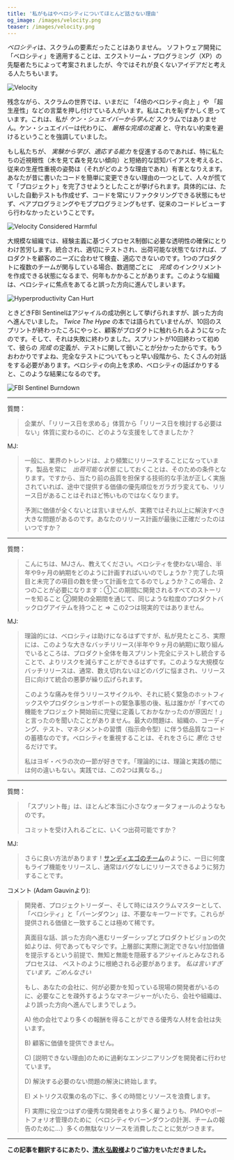 ```yaml
---
title: '私がもはやベロシティについてほとんど話さない理由'
og_image: /images/velocity.png
teaser: /images/velocity.png
---
```

*ベロシティ*は、スクラムの要素だったことはありません。 ソフトウェア開発に「ベロシティ」を適用することは、エクストリーム・プログラミング（XP）の先駆者たちによって考案されましたが、今ではそれが良くないアイデアだと考える人たちもいます。

![Velocity](/images/velocity.png)

残念ながら、スクラムの世界では、いまだに 「4倍のベロシティ向上 」や 「超生産性」などの言葉を押し付けている人がいます。私はこれを恥ずかしく思っています。これは、私が *ケン・シュエイバーから学んだ* スクラムではありません。ケン・シュエイバーは代わりに、 *厳格な完成の定義* と、守れない約束を避けるということを強調していました。

もし私たちが、 *実験から学び、適応する能力* を促進するのであれば、特に私たちの近視眼性（木を見て森を見ない傾向）と短絡的な認知バイアスを考えると、従来の生産性重視の姿勢は（それがどのような理由であれ）有害となりえます。あなたが昔に書いたコードを簡単に変更できない理由の一つとして、人々が慌てて「プロジェクト」を完了させようとしたことが挙げられます。具体的には、たいした自動テストも作成せず、コードを常にリファクタリングできる状態にもせず、ペアプログラミングやモブプログラミングもせず、従来のコードレビューすら行わなかったということです。

![Velocity Considered Harmful](/images/page-9.png)

大規模な組織では、経験主義に基づくプロセス制御に必要な透明性の確保にとりわけ苦労します。統合され、適切にテストされ、出荷可能な状態でなければ、プロダクトを顧客のニーズに合わせて検査、適応できないのです。1つのプロダクトに複数のチームが関与している場合、数週間ごとに　*完成* のインクリメントを作成できる状態になるまで、何年もかかることがあります。このような組織は、ベロシティに焦点をあてると誤った方向に進んでしまいます。

![Hyperproductivity Can Hurt](/images/page-10.png)

ときどきFBI Sentinelはアジャイルの成功例として挙げられますが、誤った方向へ進んでいました。 *Twice The Hype* の本では語られていませんが、10回のスプリントが終わったころにやっと、顧客がプロダクトに触れられるようになったのです。そして、それは失敗に終わりました。スプリントが10回終わって初めて、彼らの *完成* の定義が、テストに関して弱いことが分かったからです。もうおわかりですよね、完全なテストについてもっと早い段階から、たくさんの対話をする必要があります。ベロシティの向上を求め、ベロシティの話ばかりすると、このような結果になるのです。

![FBI Sentinel Burndown](/images/Sentinel-Burndown.png)

----

質問：
> 企業が、「リリース日を求める」体質から「リリース日を検討する必要はない」体質に変わるのに、どのような支援をしてきましたか？

MJ:
> 一般に、業界のトレンドは、より頻繁にリリースすることになっています。製品を常に　*出荷可能な状態* にしておくことは、そのための条件となります。ですから、当たり前の品質を担保する技術的な手法が正しく実施されていれば、途中で提供する価値の優先順位をガラガラ変えても、リリース日があることはそれほど怖いものではなくなります。
>
> 予測に価値が全くないとは言いませんが、実務ではそれ以上に解決すべき大きな問題があるのです。あなたのリリース計画が最後に正確だったのはいつですか？

----

質問：
> こんにちは、MJさん、教えてください。ベロシティを使わない場合、半年や9ヶ月の納期をどのように計画すればいいのでしょうか？完了した項目と未完了の項目の数を使って計画を立てるのでしょうか？この場合、2つのことが必要になります：①この期間に開発されるすべてのストーリーを知ること
②開発の全期間を通じて、同じような粒度のプロダクトバックログアイテムを持つこと
=> この2つは現実的ではありません。


MJ:
> 理論的には、ベロシティは助けになるはずですが、私が見たところ、実際には、このような大きなバッチリリース(半年や９ヶ月の納期)に取り組んでいるところは、プロダクト全体を毎スプリント完全にテストし統合することで、よりリスクを減らすことができるはずです。このような大規模なバッチリリースは、通常、数え切れないほどのバグに悩まされ、リリース日に向けて統合の悪夢が繰り広げられます。
>
> このような痛みを伴うリリースサイクルや、それに続く緊急のホットフィックスやプロダクションサポートの緊急事態の後、私は誰かが「すべての機能をプロジェクト開始前に完璧に定義しておかなかったのが原因だ！」と言ったのを聞いたことがありません。最大の問題は、組織の、コーディング、テスト、マネジメントの習慣（指示命令型）に伴う低品質なコードの蓄積なのです。ベロシティを重視することは、それをさらに *悪化* させるだけです。
>
> 私はヨギ・ベラの次の一節が好きです。「理論的には、理論と実践の間には何の違いもない。実践では、この2つは異なる。」


----

質問：
> 「スプリント毎」は、ほとんど本当に小さなウォータフォールのようなものです。
>
> コミットを受け入れるごとに、いくつ出荷可能ですか？

MJ:
> さらに良い方法があります！[サンディエゴのチーム](https://www.youtube.com/watch?v=p_pvslS4gEI)のように、一日に何度もライブ機能をリリースし、通常はバグなしにリリースできるように努力することです。


コメント (Adam Gauvinより):
>
> 開発者、プロジェクトリーダー、そして時にはスクラムマスターとして、「ベロシティ」と「バーンダウン」は、不要なキーワードです。これらが提供される価値と一致することは極めて稀です。
>
> 真面目な話、誤った方向へ進むリーダーシップとプロダクトビジョンの欠如よりは、何であってもマシです。上層部に実際に測定できない付加価値を提示するという前提で、無知と無能を隠蔽するアジャイルとみなされるプロセスは、 ペストのように根絶される必要があります。 *私は言いすぎています。ごめんなさい*
>
> もし、あなたの会社に、何が必要かを知っている現場の開発者がいるのに、必要なことを疎外するようなマネージャーがいたら、会社や組織は、より誤った方向へ進んでしまうでしょう。
>
> A) 他の会社でより多くの報酬を得ることができる優秀な人材を会社は失います。
>
> B) 顧客に価値を提供できません。
>
> C) \[説明できない理由\]のために過剰なエンジニアリングを開発者に行わせています。
>
> D) 解決する必要のない問題の解決に終始します。
>
> E) メトリクス収集の名の下に、多くの時間とリソースを浪費します。
>
> F) 実際に役立つはずの優秀な開発者をより多く雇うよりも、PMOやポートフォリオ管理のために（ベロシティやバーンダウンの計測、チームの報告のために…）多くの無駄なリソースを消費したことに気がつきます。

---

**この記事を翻訳するにあたり、[清水 弘毅様](https://twitter.com/Koki_jp)よりご協力をいただきました。**